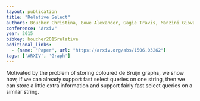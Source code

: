 ```yaml
---
layout: publication
title: "Relative Select"
authors: Boucher Christina, Bowe Alexander, Gagie Travis, Manzini Giovanni, Sirén Jouni
conference: "Arxiv"
year: 2015
bibkey: boucher2015relative
additional_links:
  - {name: "Paper", url: "https://arxiv.org/abs/1506.03262"}
tags: ['ARXIV', 'Graph']
---
```

Motivated by the problem of storing coloured de Bruijn graphs, we show how, if
we can already support fast select queries on one string, then we can store a
little extra information and support fairly fast select queries on a similar
string.

